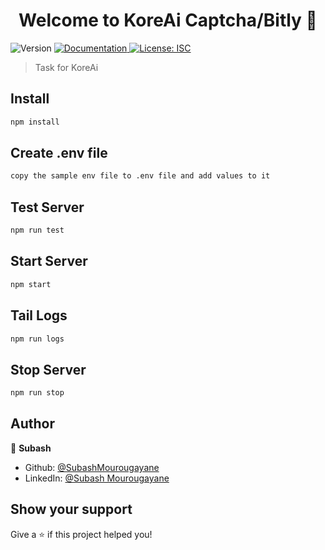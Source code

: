 <h1 align="center">Welcome to KoreAi Captcha/Bitly 🤖</h1>
<p>
  <img alt="Version" src="https://img.shields.io/badge/version-1.0.0-blue.svg?cacheSeconds=2592000" />
  <a href="https://documenter.getpostman.com/view/3379261/UUxtDpz4" target="_blank">
    <img alt="Documentation" src="https://img.shields.io/badge/documentation-yes-brightgreen.svg" />
  </a>
  <a href="#" target="_blank">
    <img alt="License: ISC" src="https://img.shields.io/badge/License-ISC-yellow.svg" />
  </a>
</p>

> Task for KoreAi

## Install

```sh
npm install
```

## Create .env file

```sh
copy the sample env file to .env file and add values to it
```

## Test Server

```sh
npm run test
```

## Start Server

```sh
npm start
```

## Tail Logs

```sh
npm run logs
```

## Stop Server

```sh
npm run stop
```

## Author

👤 **Subash**

* Github: [@SubashMourougayane](https://github.com/SubashMourougayane)
* LinkedIn: [@Subash Mourougayane](https://www.linkedin.com/in/subash-mourougayane-a224b1116/)

## Show your support

Give a ⭐️ if this project helped you!

